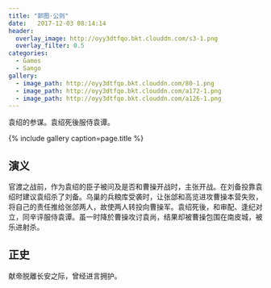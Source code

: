 ```yaml
---
title: "郭图·公则"
date:   2017-12-03 08:14:14
header:
  overlay_image: http://oyy3dtfqo.bkt.clouddn.com/s3-1.png
  overlay_filter: 0.5
categories:
  - Games
  - Sango
gallery:
  - image_path: http://oyy3dtfqo.bkt.clouddn.com/80-1.png
  - image_path: http://oyy3dtfqo.bkt.clouddn.com/a172-1.png
  - image_path: http://oyy3dtfqo.bkt.clouddn.com/a126-1.png
---
```


袁绍的参谋。袁绍死後服侍袁谭。

{% include gallery caption=page.title %}

## 演义

官渡之战前，作为袁绍的臣子被问及是否和曹操开战时，主张开战。在刘备投靠袁绍时建议袁绍杀了刘备。乌巢的兵粮库受袭时，让张郃和高览进攻曹操本营失败，将自己的责任推给张郃两人，故使两人转投向曹操军。袁绍死後，和审配、逢纪对立，同辛评服侍袁谭。虽一时降於曹操攻讨袁尚，结果却被曹操包围在南皮城，被乐进射杀。

## 正史

献帝脱離长安之际，曾经进言拥护。